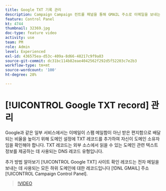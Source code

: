 ```yaml
---
title: Google TXT 기록 관리
description: Campaign Campaign 컨트롤 패널을 통해 GMAIL 주소로 이메일을 보내는 데 사용되는 하위 도메인에 Google TXT 사이트 확인 레코드를 추가하는 방법을 알아봅니다.
feature: Control Panel
kt: 4744
thumbnail: 32369.jpg
doc-type: feature video
activity: use
team: PM
role: Admin
level: Experienced
exl-id: 436575ea-d53c-409a-8d66-48217c9f9a83
source-git-commit: dc31bc114b82eae4042562f292d5f52203c7e2b3
workflow-type: tm+mt
source-wordcount: '100'
ht-degree: 28%

---
```


# [!UICONTROL Google TXT record] 관리

Google과 같은 일부 서비스에서는 이메일이 스팸 메일함이 아닌 받은 편지함으로 배달되는 비율을 높이기 위해 도메인 설정에 TXT 레코드를 추가하여 자신이 도메인 소유자임을 확인해야 합니다. TXT 레코드는 외부 소스에서 읽을 수 있는 도메인 관련 텍스트 정보를 제공하는 데 사용되는 DNS 레코드 유형입니다.

추가 방법 알아보기 [!UICONTROL Google TXT] 사이트 확인 레코드는 전자 메일을 보내는 데 사용되는 모든 하위 도메인에 대한 레코드입니다 [!DNL GMAIL] 주소 [!UICONTROL Campaign Control Panel].

>[!VIDEO](https://video.tv.adobe.com/v/32369?quality=12)
